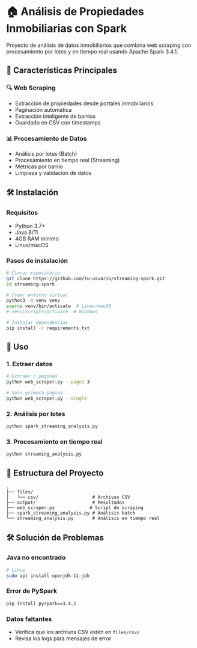 # 🏠 Análisis de Propiedades Inmobiliarias con Spark

Proyecto de análisis de datos inmobiliarios que combina web scraping con procesamiento por lotes y en tiempo real usando Apache Spark 3.4.1.

## 🚀 Características Principales

### 🔍 Web Scraping
- Extracción de propiedades desde portales inmobiliarios
- Paginación automática
- Extracción inteligente de barrios
- Guardado en CSV con timestamps

### 📊 Procesamiento de Datos
- Análisis por lotes (Batch)
- Procesamiento en tiempo real (Streaming)
- Métricas por barrio
- Limpieza y validación de datos

## 🛠️ Instalación

### Requisitos
- Python 3.7+
- Java 8/11
- 4GB RAM mínimo
- Linux/macOS

### Pasos de instalación
```bash
# Clonar repositorio
git clone https://github.com/tu-usuario/streaming-spark.git
cd streaming-spark

# Crear entorno virtual
python3 -m venv venv
source venv/bin/activate  # Linux/macOS
# venv\Scripts\activate  # Windows

# Instalar dependencias
pip install -r requirements.txt
```

## 🚀 Uso

### 1. Extraer datos
```bash
# Extraer 3 páginas
python web_scraper.py --pages 3

# Solo primera página
python web_scraper.py --single
```

### 2. Análisis por lotes
```bash
python spark_streaming_analysis.py
```

### 3. Procesamiento en tiempo real
```bash
python streaming_analysis.py
```

## 📁 Estructura del Proyecto

```
.
├── files/
│   └── csv/                    # Archivos CSV
├── output/                     # Resultados
├── web_scraper.py             # Script de scraping
├── spark_streaming_analysis.py # Análisis batch
└── streaming_analysis.py       # Análisis en tiempo real
```

## 🛠️ Solución de Problemas

### Java no encontrado
```bash
# Linux
sudo apt install openjdk-11-jdk
```

### Error de PySpark
```bash
pip install pyspark==3.4.1
```

### Datos faltantes
- Verifica que los archivos CSV estén en `files/csv/`
- Revisa los logs para mensajes de error